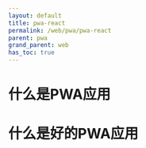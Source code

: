 ```yaml
---
layout: default
title: pwa-react
permalink: /web/pwa/pwa-react
parent: pwa
grand_parent: web
has_toc: true
---
```


# 什么是PWA应用





# 什么是好的PWA应用


